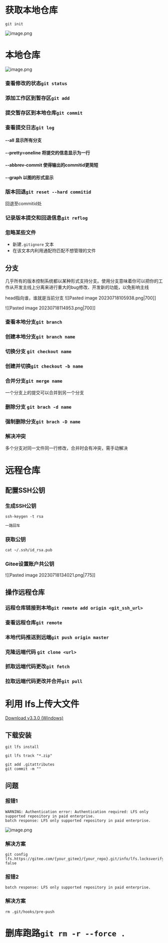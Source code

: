 # 获取本地仓库

`git init`

![image.png](https://yaaame-1317851743.cos.ap-beijing.myqcloud.com/undefinedPasted%20image%2020230717204624.png)

# 本地仓库

![image.png](https://yaaame-1317851743.cos.ap-beijing.myqcloud.com/undefinedPasted%20image%2020230717204942.png)

### 查看修改的状态`git status`
### 添加工作区到暂存区`git add`
### 提交暂存区到本地仓库`git commit`
### 查看提交日志`git log`
#### --all 显示所有分支
#### --pretty=oneline 将提交的信息显示为一行
#### --abbrev-commit 使得输出的commitid更简短
#### --graph 以图的形式显示

### 版本回退`git reset --hard commitid`

回退至commitid处

### 记录版本提交和回退信息`git reflog`

### 忽略某些文件

- 新建`.gitignore` 文本
- 在该文本内利用通配符匹配不想管理的文件


## 分支

几乎所有的版本控制系统都以某种形式支持分支。使用分支意味着你可以把你的工作从开发主线上分离来进行重大的bug修改、开发新的功能，以免影响主线

head指向谁，谁就是当前分支
![[Pasted image 20230718105938.png|700]]


![[Pasted image 20230718114953.png|700]]

### 查看本地分支`git branch`
### 创建本地分支`git branch name`
### 切换分支 `git checkout name`
### 创建并切换`git checkout -b name`
### 合并分支`git merge name`

一个分支上的提交可以合并到另一个分支

### 删除分支 `git brach -d name`
### 强制删除分支`git brach -D name`

### 解决冲突

多个分支对同一文件同一行修改，合并时会有冲突，需手动解决

# 远程仓库

## 配置SSH公钥

### 生成SSH公钥

```txt
ssh-keygen -t rsa

一路回车
```

###  获取公钥

```txt
cat ~/.ssh/id_rsa.pub
```

### Gitee设置账户共公钥
![[Pasted image 20230718134021.png|775]]

## 操作远程仓库

### 远程仓库链接到本地`git remote add origin <git_ssh_url>`

### 查看远程仓库`git remote`
### 本地代码推送到远端`git push origin master`
### 克隆远端代码 `git clone <url>`
### 抓取远端代码更改`git fetch`
### 拉取远端代码更改并合并`git pull`

# 利用 lfs上传大文件

[ Download v3.3.0 (Windows)](https://git-lfs.com/#Popover19-toggle:~:text=%20Download%20v3.3.0%20%28Windows%29)

## 下载安装

```git
git lfs install

git lfs track "*.zip"

```
```
git add .gitattributes
git commit -m ""
```
## 问题

### 报错1

```
WARNING: Authentication error: Authentication required: LFS only supported repository in paid enterprise.
batch response: LFS only supported repository in paid enterprise.
```
![image.png](https://yaaame-1317851743.cos.ap-beijing.myqcloud.com/undefinedPasted%20image%2020230724210214.png)
### 解决方案
```
git config lfs.https://gitee.com/{your_gitee}/{your_repo}.git/info/lfs.locksverify false

```
### 报错2

```
batch response: LFS only supported repository in paid enterprise.
```


### 解决方案
```
rm .git/hooks/pre-push
```

# 删库跑路`git rm -r --force .`
